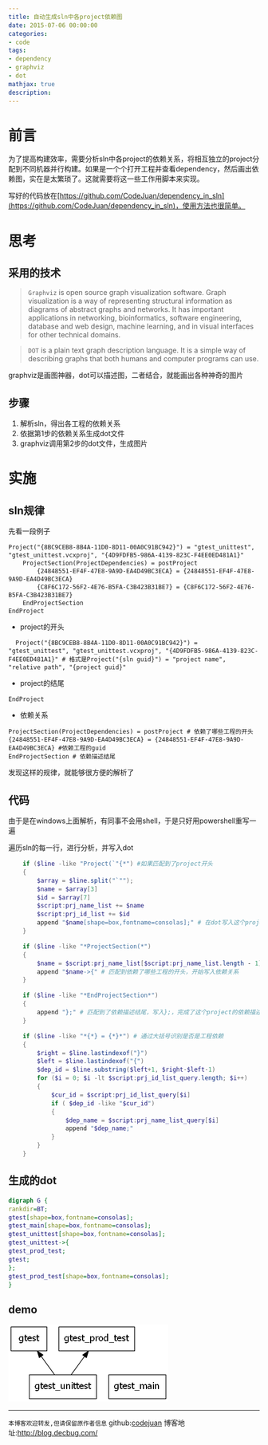```yaml
---
title: 自动生成sln中各project依赖图
date: 2015-07-06 00:00:00
categories:
- code
tags: 
- dependency
- graphviz
- dot
mathjax: true
description: 
---
```


# 前言

为了提高构建效率，需要分析sln中各project的依赖关系，将相互独立的project分配到不同机器并行构建。如果是一个个打开工程并查看dependency，然后画出依赖图，实在是太繁琐了。这就需要将这一些工作用脚本来实现。

写好的代码放在[https://github.com/CodeJuan/dependency_in_sln](https://github.com/CodeJuan/dependency_in_sln)，使用方法也很简单。

<!--more-->

# 思考

## 采用的技术

> `Graphviz` is open source graph visualization software. Graph visualization is a way of representing structural information as diagrams of abstract graphs and networks. It has important applications in networking, bioinformatics,  software engineering, database and web design, machine learning, and in visual interfaces for other technical domains.


> `DOT` is a plain text graph description language. It is a simple way of describing graphs that both humans and computer programs can use.

graphviz是画图神器，dot可以描述图，二者结合，就能画出各种神奇的图片

## 步骤

1. 解析sln，得出各工程的依赖关系
2. 依据第1步的依赖关系生成dot文件
3. graphviz调用第2步的dot文件，生成图片

# 实施

## sln规律
先看一段例子
```
Project("{8BC9CEB8-8B4A-11D0-8D11-00A0C91BC942}") = "gtest_unittest", "gtest_unittest.vcxproj", "{4D9FDFB5-986A-4139-823C-F4EE0ED481A1}"
	ProjectSection(ProjectDependencies) = postProject
		{24848551-EF4F-47E8-9A9D-EA4D49BC3ECA} = {24848551-EF4F-47E8-9A9D-EA4D49BC3ECA}
		{C8F6C172-56F2-4E76-B5FA-C3B423B31BE7} = {C8F6C172-56F2-4E76-B5FA-C3B423B31BE7}
	EndProjectSection
EndProject
```
- project的开头
```
  Project("{8BC9CEB8-8B4A-11D0-8D11-00A0C91BC942}") = "gtest_unittest", "gtest_unittest.vcxproj", "{4D9FDFB5-986A-4139-823C-F4EE0ED481A1}" # 格式是Project("{sln guid}") = "project name", "relative path", "{project guid}"
```
- project的结尾
```
EndProject
```
- 依赖关系
```
ProjectSection(ProjectDependencies) = postProject # 依赖了哪些工程的开头
{24848551-EF4F-47E8-9A9D-EA4D49BC3ECA} = {24848551-EF4F-47E8-9A9D-EA4D49BC3ECA} #依赖工程的guid
EndProjectSection # 依赖描述结尾
```

发现这样的规律，就能够很方便的解析了

## 代码
由于是在windows上面解析，有同事不会用shell，于是只好用powershell重写一遍

遍历sln的每一行，进行分析，并写入dot
```powershell
    if ($line -like "Project(`"{*") #如果匹配到了project开头
    {
        $array = $line.split("`"");
        $name = $array[3]
        $id = $array[7]
        $script:prj_name_list += $name
        $script:prj_id_list += $id
        append "$name[shape=box,fontname=consolas];" # 在dot写入这个project的描述
    }
```

``` powershell
	if ($line -like "*ProjectSection(*")
    {
        $name = $script:prj_name_list[$script:prj_name_list.length - 1]
        append "$name->{" # 匹配到依赖了哪些工程的开头，开始写入依赖关系
    }
```

``` powershell
	if ($line -like "*EndProjectSection*")
    {
        append "};" # 匹配到了依赖描述结尾，写入};，完成了这个project的依赖描述
    }
```

``` powershell
    if ($line -like "*{*} = {*}*") # 通过大括号识别是否是工程依赖
    {
        $right = $line.lastindexof("}")
        $left = $line.lastindexof("{")
        $dep_id = $line.substring($left+1, $right-$left-1)
        for ($i = 0; $i -lt $script:prj_id_list_query.length; $i++)
        {
            $cur_id = $script:prj_id_list_query[$i]
            if ( $dep_id -like "$cur_id")
            {
                $dep_name = $script:prj_name_list_query[$i]
                append "$dep_name;"
            }
        }
    }
```


## 生成的dot
``` dot
digraph G {
rankdir=BT;
gtest[shape=box,fontname=consolas];
gtest_main[shape=box,fontname=consolas];
gtest_unittest[shape=box,fontname=consolas];
gtest_unittest->{
gtest_prod_test;
gtest;
};
gtest_prod_test[shape=box,fontname=consolas];
}
```

## demo
![](https://github.com/CodeJuan/dependency_in_sln/raw/master/gtest.sln.png)

-----------------------

`本博客欢迎转发,但请保留原作者信息`
github:[codejuan](https://github.com/CodeJuan)
博客地址:http://blog.decbug.com/

